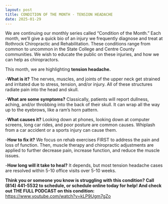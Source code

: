```yaml
---
layout: post
title: CONDITION OF THE MONTH - TENSION HEADACHE
date: 2025-01-29
---
```


We are continuing our monthly series called “Condition of the Month.” Each month, we’ll give a quick bio of an injury we frequently diagnose and treat at Rothrock Chiropractic and Rehabilitation. These conditions range from common to uncommon in the State College and Centre County communities. We wish to educate the public on these injuries, and how we can help as chiropractors.

This month, we are highlighting **tension headache.**

-**What is it?** The nerves, muscles, and joints of the upper neck get strained and irritated due to stress, tension, and/or injury. All of these structures radiate pain into the head and skull.

-**What are some symptoms?** Classically, patients will report dullness, aching, and/or throbbing into the back of their skull. It can wrap all the way up to the eyebrows, like a ram’s horn pattern.

-**What causes it?** Looking down at phones, looking down at computer screens, long car rides, and poor posture are common causes. Whiplash from a car accident or a sports injury can cause them.

-**How to fix it?** We focus on rehab exercises FIRST to address the pain and loss of function. Then, muscle therapy and chiropractic adjustments are applied to further decrease pain, increase function, and reduce the muscle issues.

-**How long will it take to heal?** It depends, but most tension headache cases are resolved within 5-10 office visits over 5-10 weeks.

**Think you or someone you know is struggling with this condition? Call (814) 441-5532 to schedule, or schedule online today for help! And check out THE FULL PODCAST on this condition:** <a>https://www.youtube.com/watch?v=kLP9Ugm7gZo<a>


